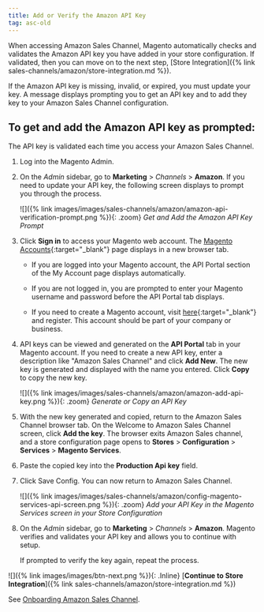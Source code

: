 ```yaml
---
title: Add or Verify the Amazon API Key
tag: asc-old
---
```



When accessing Amazon Sales Channel, Magento automatically checks and validates the Amazon API key you have added in your store configuration. If validated, then you can move on to the next step, [Store Integration]({% link sales-channels/amazon/store-integration.md %}).

If the Amazon API key is missing, invalid, or expired, you must update your key. A message displays prompting you to get an API key and to add they key to your Amazon Sales Channel configuration.

## To get and add the Amazon API key as prompted:

The API key is validated each time you access your Amazon Sales Channel.

1. Log into the Magento Admin.

1. On the _Admin_ sidebar, go to **Marketing** > _Channels_ > **Amazon**. If you need to update your API key, the following screen displays to prompt you through the process.

    ![]({% link images/images/sales-channels/amazon/amazon-api-verification-prompt.png %}){: .zoom}
    _Get and Add the Amazon API Key Prompt_

1. Click **Sign in** to access your Magento web account. The [Magento Accounts][1]{:target="_blank"} page displays in a new browser tab.

   - If you are logged into your Magento account, the API Portal section of the My Account page displays automatically.

   - If you are not logged in, you are prompted to enter your Magento username and password before the API Portal tab displays.

   - If you need to create a Magento account, visit [here][2]{:target="_blank"} and register. This account should be part of your company or business.

1. API keys can be viewed and generated on the **API Portal** tab in your Magento account. If you need to create a new API key, enter a description like "Amazon Sales Channel" and click **Add New**. The new key is generated and displayed with the name you entered. Click **Copy** to copy the new key.

    ![]({% link images/images/sales-channels/amazon/amazon-add-api-key.png %}){: .zoom}
    _Generate or Copy an API Key_

1. With the new key generated and copied, return to the Amazon Sales Channel browser tab. On the Welcome to Amazon Sales Channel screen, click **Add the key**. The browser exits Amazon Sales channel, and a store configuration page opens to **Stores** > **Configuration** > **Services** > **Magento Services**.

1. Paste the copied key into the **Production Api key** field.

1. Click <span class="btn">Save Config</span>. You can now return to Amazon Sales Channel.

    ![]({% link images/images/sales-channels/amazon/config-magento-services-api-screen.png %}){: .zoom}
    _Add your API Key in the Magento Services screen in your Store Configuration_

1. On the _Admin_ sidebar, go to **Marketing** > _Channels_ > **Amazon**. Magento verifies and validates your API key and allows you to continue with setup.

   If prompted to verify the key again, repeat the process.

![]({% link images/images/btn-next.png %}){: .Inline} [**Continue to Store Integration**]({% link sales-channels/amazon/store-integration.md %})

See [Onboarding Amazon Sales Channel](https://docs.magento.com/m2/ce/user_guide/sales-channels/amazon/amazon-onboarding-home.html).

[1]: https://account.magento.com/apiportal/index/index/
[2]: https://account.magento.com/customer/account/login?_ga=2.148719543.106278199.1554930092-1646992284.1551820871
